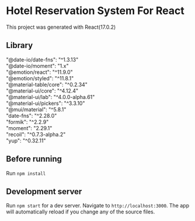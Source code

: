# Hotel Reservation System For React

This project was generated with React(17.0.2)

## Library
"@date-io/date-fns": "^1.3.13"<br/>
"@date-io/moment": "1.x"<br/>
"@emotion/react": "^11.9.0"<br/>
"@emotion/styled": "^11.8.1"<br/>
"@material-table/core": "^0.2.34"<br/>
"@material-ui/core": "^4.12.4"<br/>
"@material-ui/lab": "^4.0.0-alpha.61"<br/>
"@material-ui/pickers": "^3.3.10"<br/>
"@mui/material": "^5.8.1"<br/>
"date-fns": "^2.28.0"<br/>
"formik": "^2.2.9"<br/>
"moment": "2.29.1"<br/>
"recoil": "^0.7.3-alpha.2"<br/>
"yup": "^0.32.11"<br/>


## Before running

Run `npm install`

## Development server

Run `npm start` for a dev server. Navigate to `http://localhost:3000`. The app will automatically reload if you change any of the source files.

